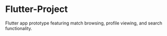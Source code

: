 # Flutter-Project
Flutter app prototype featuring match browsing, profile viewing, and search functionality.
